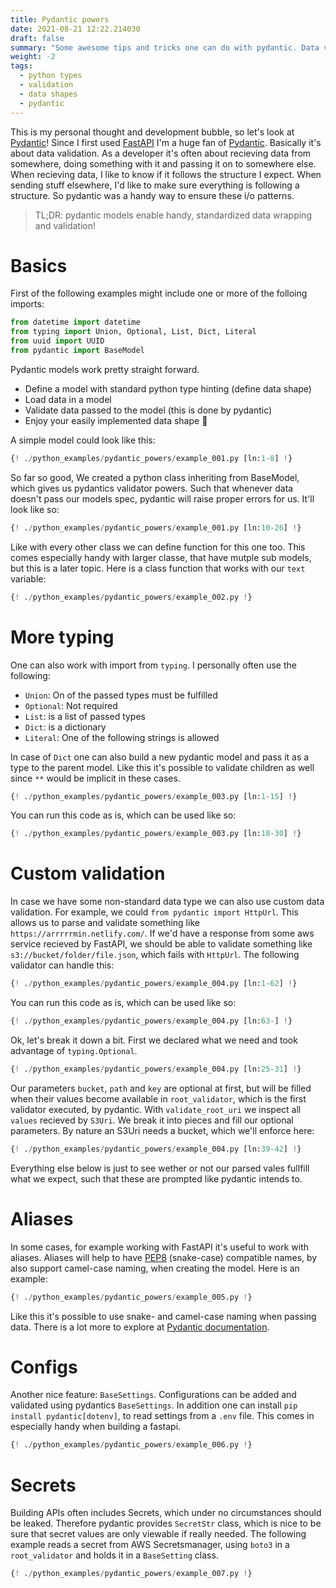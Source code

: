 ```yaml
---
title: Pydantic powers
date: 2021-08-21 12:22.214030
draft: false
summary: "Some awesome tips and tricks one can do with pydantic. Data validation with pydantic and never load json without pydantic anymore. Example usage with boto3 (aws sdk for python)."
weight: -2
tags:
  - python types
  - validation
  - data shapes
  - pydantic
---
```


This is my personal thought and development bubble, so let's look at
[Pydantic](https://github.com/samuelcolvin/pydantic)! 
Since I first used [FastAPI](https://github.com/tiangolo/fastapi) I'm a huge fan of 
[Pydantic](https://github.com/samuelcolvin/pydantic). Basically it's about data 
validation. As a developer it's often about recieving data from somewhere, doing something
with it and passing it on to somewhere else. When recieving data, I like to know if it 
follows the structure I expect. When sending stuff elsewhere, I'd like to make sure 
everything is following a structure. So pydantic was a handy way to ensure these i/o
patterns.

> TL;DR: pydantic models enable handy, standardized data wrapping and validation!

# Basics

First of the following examples might include one or more of the folloing imports:

```Python
from datetime import datetime
from typing import Union, Optional, List, Dict, Literal
from uuid import UUID
from pydantic import BaseModel
```

Pydantic models work pretty straight forward.

- Define a model with standard python type hinting (define data shape)
- Load data in a model
- Validate data passed to the model (this is done by pydantic) 
- Enjoy your easily implemented data shape 🎉

A simple model could look like this:

````Python
{! ./python_examples/pydantic_powers/example_001.py [ln:1-8] !}
````

So far so good, We created a python class inheriting from BaseModel, which gives us 
pydantics validator powers. Such that whenever data doesn't pass our models spec, 
pydantic will raise proper errors for us. It'll look like so:

````Python
{! ./python_examples/pydantic_powers/example_001.py [ln:10-26] !}
````

Like with every other class we can define function for this one too. This comes especially
handy with larger classe, that have mutple sub models, but this is a later topic. Here is 
a class function that works with our `text` variable:

````Python
{! ./python_examples/pydantic_powers/example_002.py !}
````

# More typing

One can also work with import from `typing`. I personally often use the following:

- `Union`: On of the passed types must be fulfilled
- `Optional`: Not required
- `List`: is a list of passed types
- `Dict`: is a dictionary
- `Literal`: One of the following strings is allowed

In case of `Dict` one can also build a new pydantic model and pass it as a type to the 
parent model. Like this it's possible to validate children as well since `**` would be 
implicit in these cases.

```Python
{! ./python_examples/pydantic_powers/example_003.py [ln:1-15] !}
```

You can run this code as is, which can be used like so:

```Python
{! ./python_examples/pydantic_powers/example_003.py [ln:18-30] !}
```

# Custom validation

In case we have some non-standard data type we can also use custom data validation. 
For example, we could `from pydantic import HttpUrl`. This allows us to parse and validate
something like `https://arrrrrmin.netlify.com/`. If we'd have a response from some 
aws service recieved by FastAPI, we should be able to validate something like 
`s3://bucket/folder/file.json`, which fails with `HttpUrl`. The following validator can 
handle this:

```Python
{! ./python_examples/pydantic_powers/example_004.py [ln:1-62] !}
```

You can run this code as is, which can be used like so:

```Python
{! ./python_examples/pydantic_powers/example_004.py [ln:63-] !}
```

Ok, let's break it down a bit. First we declared what we need and took advantage of 
`typing.Optional`.

```Python
{! ./python_examples/pydantic_powers/example_004.py [ln:25-31] !}
```

Our parameters `bucket`, `path` and `key` are optional at first, but will be filled when 
their values become available in `root_validator`, which is the first validator executed, 
by pydantic. With `validate_root_uri` we inspect all `values` recieved by `S3Uri`. We
break it into pieces and fill our optional parameters. By nature an S3Uri needs a bucket, 
which we'll enforce here:

```Python
{! ./python_examples/pydantic_powers/example_004.py [ln:39-42] !}
```

Everything else below is just to see wether or not our parsed vales fullfill what we 
expect, such that these are prompted like pydantic intends to.

# Aliases

In some cases, for example working with FastAPI it's useful to work with aliases. Aliases
will help to have [PEP8](https://www.python.org/dev/peps/pep-0008/) (snake-case) 
compatible names, by also support camel-case naming, when creating the model. Here is an
example: 

```Python
{! ./python_examples/pydantic_powers/example_005.py !}
```

Like this it's possible to use snake- and camel-case naming when passing data. There is a 
lot more to explore at [Pydantic documentation](https://pydantic-docs.helpmanual.io).


# Configs

Another nice feature: `BaseSettings`. Configurations can be added and validated using 
pydantics `BaseSettings`. In addition one can install `pip install pydantic[dotenv]`, to 
read settings from a `.env` file. This comes in especially handy when building a fastapi.

```Python
{! ./python_examples/pydantic_powers/example_006.py !}
```

# Secrets

Building APIs often includes Secrets, which under no circumstances should be leaked. Therefore
pydantic provides `SecretStr` class, which is nice to be sure that secret values are only 
viewable if really needed. The following example reads a secret from AWS Secretsmanager, using
`boto3` in a `root_validator` and holds it in a `BaseSetting` class.

```Python
{! ./python_examples/pydantic_powers/example_007.py !}
```

